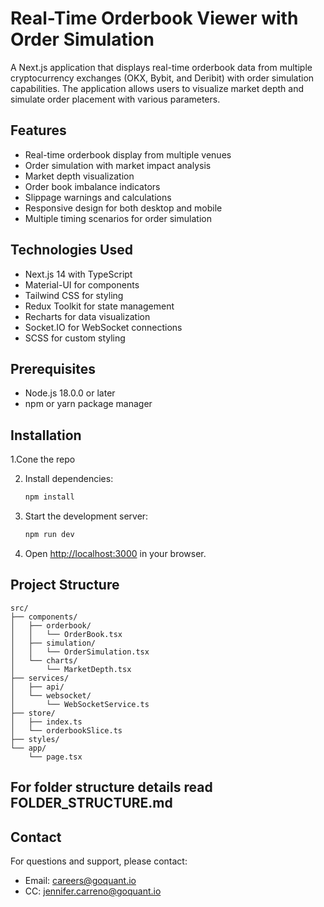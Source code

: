 # Real-Time Orderbook Viewer with Order Simulation

A Next.js application that displays real-time orderbook data from multiple cryptocurrency exchanges (OKX, Bybit, and Deribit) with order simulation capabilities. The application allows users to visualize market depth and simulate order placement with various parameters.

## Features

- Real-time orderbook display from multiple venues
- Order simulation with market impact analysis
- Market depth visualization
- Order book imbalance indicators
- Slippage warnings and calculations
- Responsive design for both desktop and mobile
- Multiple timing scenarios for order simulation

## Technologies Used

- Next.js 14 with TypeScript
- Material-UI for components
- Tailwind CSS for styling
- Redux Toolkit for state management
- Recharts for data visualization
- Socket.IO for WebSocket connections
- SCSS for custom styling

## Prerequisites

- Node.js 18.0.0 or later
- npm or yarn package manager

## Installation
1.Cone the repo

2. Install dependencies:
   ```bash
   npm install
   ```

3. Start the development server:
   ```bash
   npm run dev
   ```

4. Open [http://localhost:3000](http://localhost:3000) in your browser.

## Project Structure

```
src/
├── components/
│   ├── orderbook/
│   │   └── OrderBook.tsx
│   ├── simulation/
│   │   └── OrderSimulation.tsx
│   └── charts/
│       └── MarketDepth.tsx
├── services/
│   ├── api/
│   └── websocket/
│       └── WebSocketService.ts
├── store/
│   ├── index.ts
│   └── orderbookSlice.ts
├── styles/
└── app/
    └── page.tsx
```

## For folder structure details read FOLDER_STRUCTURE.md



## Contact

For questions and support, please contact:
- Email: careers@goquant.io
- CC: jennifer.carreno@goquant.io
